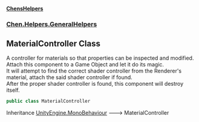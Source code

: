 #### [ChensHelpers](index 'index')
### [Chen.Helpers.GeneralHelpers](Chen_Helpers_GeneralHelpers 'Chen.Helpers.GeneralHelpers')
## MaterialController Class
A controller for materials so that properties can be inspected and modified.  
Attach this component to a Game Object and let it do its magic.  
It will attempt to find the correct shader controller from the Renderer's material, attach the said shader controller if found.  
After the proper shader controller is found, this component will destroy itself.  
```csharp
public class MaterialController
```

Inheritance [UnityEngine.MonoBehaviour](https://docs.microsoft.com/en-us/dotnet/api/UnityEngine.MonoBehaviour 'UnityEngine.MonoBehaviour') &#129106; MaterialController  
